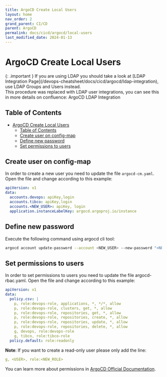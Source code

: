 ```yaml
---
title: ArgoCD Create Local Users
layout: home
nav_order: 2
grand_parent: CI/CD
parent: ArgoCD
permalink: docs/cicd/argocd/local-users
last_modified_date: 2024-01-13
---
```


# ArgoCD Create Local Users

<div markdown="block">
{: .important }
If you are using LDAP you should take a look at [LDAP Integration Page](/devops-cheatsheet/docs/cicd/argocd/ldap-integration), use LDAP Groups and Users instead. <br>
This procedure was replaced with LDAP user integrations, you can see this in more details on confluence: ArgoCD LDAP Integration
</div>

## Table of Contents

- [ArgoCD Create Local Users](#argocd-create-local-users)
  * [Table of Contents](#table-of-contents)
  * [Create user on config-map](#create-user-on-config-map)
  * [Define new password](#define-new-password)
  * [Set permissions to users](#set-permissions-to-users)

## Create user on config-map

In order to create a new user you need to update the file `argocd-cm.yaml`. Open the file and change according to this example:

```yaml
apiVersion: v1
data:
  accounts.devops: apiKey,login
  accounts.tibco: apiKey,login
  accounts.<NEW_USER>: apiKey, login
  application.instanceLabelKey: argocd.argoproj.io/instance
```

## Define new password

Execute the following command using argocd cli tool:

```bash
argocd account update-password --account <NEW_USER> --new-password "<NEW_PASSWORD>"
```

## Set permissions to users

In order to set permissions to users you need to update the file argocd-rbac.yaml. Open the file and change according to this example:

```yaml
apiVersion: v1
data:
  policy.csv: |
    p, role:devops-role, applications, *, */*, allow
    p, role:devops-role, clusters, get, *, allow
    p, role:devops-role, repositories, get, *, allow
    p, role:devops-role, repositories, create, *, allow
    p, role:devops-role, repositories, update, *, allow
    p, role:devops-role, repositories, delete, *, allow
    g, devops, role:devops-role
    g, tibco, role:tibco-role
  policy.default: role:readonly
```

**Note**: If you want to create a read-only user please only add the line:

```yaml
g, <USER>, role:<NEW_ROLE>
```

You can learn more about permissions in [ArgoCD Official Documentation](https://argo-cd.readthedocs.io/en/stable/operator-manual/rbac/).


